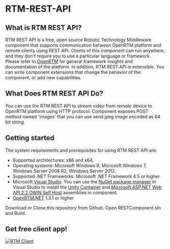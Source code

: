 RTM-REST-API
========================
What is RTM REST API? 
------------
RTM REST API is a free, open source Robotic Technology Middleware component that supports communication between OpenRTM platform and remote clients using REST API. Clients of this component can run anywhere, and they don't require you to use a particular language or framework. Please refer to [OpenRTM](http://openrtm.org/) for general framework insights and documentation of the platform. In addition, RTM REST API is extensible. You can write component extensions that change the behavior of the component, or add new capabilities.

What Does RTM REST API Do? 
------------
You can use the RTM REST API to stream video from remote device to OpenRTM platform using HTTP protocol. Component exposes POST method named 'images' that you can use send jpeg image encoded as 64 bit string.

Getting started
---------------
The system requirements and prerequisites for using RTM REST API are:
* Supported architectures: x86 and x64.
* Operating systems: Microsoft Windows 8, Microsoft Windows 7, Windows Server 2008 R2, Windows
Server 2012.
* Supported .NET Frameworks: Microsoft .NET Framework 4.5 or higher
* Microsoft [Visual Studio](https://www.visualstudio.com).
You can use the [NuGet package manager](https://visualstudiogallery.msdn.microsoft.com/27077b70-9dad-4c64-adcf-c7cf6bc9970c) in Visual Studio to install the [Unity Container](https://msdn.microsoft.com/en-us/library/ff647202.aspx) and [Microsoft ASP.NET Web API 2.2 OWIN Self Host](https://www.nuget.org/packages/Microsoft.AspNet.WebApi.OwinSelfHost) assemblies in component.
* [OpenRTM.NET](http://www.sec.co.jp/robot/download_rtm.html) 1.3.1 or higher 

Download or Clone this repository from Github. Open RESTComponent.sln and Build.

Get free client app!
---------------
<a href="https://itunes.apple.com/us/app/rtm-client/id1009085714?ls=1&mt=8">
<img class="centered" src="http://rachwal.github.io/RTM-REST-API/images/Download_on_the_App_Store_Badge_US-UK_135x40.svg" alt="RTM Client"/>
</a>
